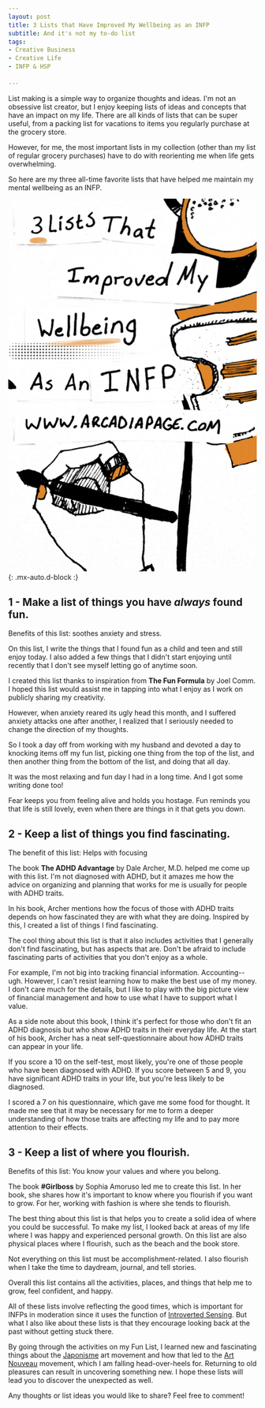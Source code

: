 ```yaml
---
layout: post
title: 3 Lists that Have Improved My Wellbeing as an INFP
subtitle: And it's not my to-do list
tags:
- Creative Business
- Creative Life
- INFP & HSP

---
```

List making is a simple way to organize thoughts and ideas. I'm not an obsessive list creator, but I enjoy keeping lists of ideas and concepts that have an impact on my life. There are all kinds of lists that can be super useful, from a packing list for vacations to items you regularly purchase at the grocery store.

However, for me, the most important lists in my collection (other than my list of regular grocery purchases) have to do with reorienting me when life gets overwhelming.

So here are my three all-time favorite lists that have helped me maintain my mental wellbeing as an INFP.

![](/uploads/3-lists-pin.png){: .mx-auto.d-block :}

## 1 - Make a list of things you have _always_ found fun.

Benefits of this list: soothes anxiety and stress.

On this list, I write the things that I found fun as a child and teen and still enjoy today. I also added a few things that I didn't start enjoying until recently that I don't see myself letting go of anytime soon.

I created this list thanks to inspiration from **The Fun Formula** by Joel Comm.  I hoped this list would assist me in tapping into what I enjoy as I work on publicly sharing my creativity.

However, when anxiety reared its ugly head this month, and I suffered anxiety attacks one after another, I realized that I seriously needed to change the direction of my thoughts.

So I took a day off from working with my husband and devoted a day to knocking items off my fun list, picking one thing from the top of the list, and then another thing from the bottom of the list, and doing that all day.

It was the most relaxing and fun day I had in a long time. And I got some writing done too!

Fear keeps you from feeling alive and holds you hostage. Fun reminds you that life is still lovely, even when there are things in it that gets you down.

## 2 - Keep a list of things you find fascinating.

The benefit of this list: Helps with focusing

The book **The ADHD Advantage** by Dale Archer, M.D. helped me come up with this list. I'm not diagnosed with ADHD, but it amazes me how the advice on organizing and planning that works for me is usually for people with ADHD traits.

In his book, Archer mentions how the focus of those with ADHD traits depends on how fascinated they are with what they are doing. Inspired by this, I created a list of things I find fascinating.

The cool thing about this list is that it also includes activities that I generally don't find fascinating, but has aspects that are. Don't be afraid to include fascinating parts of activities that you don't enjoy as a whole.

For example, I'm not big into tracking financial information. Accounting--ugh. However, I can't resist learning how to make the best use of my money. I don't care much for the details, but I like to play with the big picture view of financial management and how to use what I have to support what I value.

As a side note about this book, I think it's perfect for those who don't fit an ADHD diagnosis but who show ADHD traits in their everyday life. At the start of his book, Archer has a neat self-questionnaire about how ADHD traits can appear in your life.

If you score a 10 on the self-test, most likely, you're one of those people who have been diagnosed with ADHD. If you score between 5 and 9, you have significant ADHD traits in your life, but you're less likely to be diagnosed.

I scored a 7 on his questionnaire, which gave me some food for thought. It made me see that it may be necessary for me to form a deeper understanding of how those traits are affecting my life and to pay more attention to their effects.

## 3 - Keep a list of where you flourish.

Benefits of this list: You know your values and where you belong.

The book **#Girlboss** by Sophia Amoruso led me to create this list. In her book, she shares how it's important to know where you flourish if you want to grow. For her, working with fashion is where she tends to flourish.

The best thing about this list is that helps you to create a solid idea of where you could be successful. To make my list, I looked back at areas of my life where I was happy and experienced personal growth. On this list are also physical places where I flourish, such as the beach and the book store.

Not everything on this list must be accomplishment-related. I also flourish when I take the time to daydream, journal, and tell stories.

Overall this list contains all the activities, places, and things that help me to grow, feel confident, and happy.

All of these lists involve reflecting the good times, which is important for INFPs in moderation since it uses the function of [Introverted Sensing](https://infpinsights.wordpress.com/2017/04/16/introverted-sensing-si-in-infps/). But what I also like about these lists is that they encourage looking back at the past without getting stuck there.

By going through the activities on my Fun List, I learned new and fascinating things about the [Japonisme](https://en.wikipedia.org/wiki/Japonisme) art movement and how that led to the [Art Nouveau](https://en.wikipedia.org/wiki/Art_Nouveau) movement, which I am falling head-over-heels for.  Returning to old pleasures can result in uncovering something new. I hope these lists will lead you to discover the unexpected as well.

Any thoughts or list ideas you would like to share? Feel free to comment!